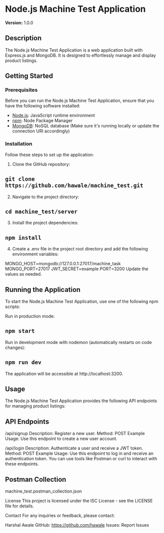 # Node.js Machine Test Application

**Version:** 1.0.0

## Description

The Node.js Machine Test Application is a web application built with Express.js and MongoDB. It is designed to effortlessly manage and display product listings.


## Getting Started

### Prerequisites

Before you can run the Node.js Machine Test Application, ensure that you have the following software installed:

- [Node.js](https://nodejs.org/): JavaScript runtime environment
- [npm](https://www.npmjs.com/): Node Package Manager
- [MongoDB](https://www.mongodb.com/): NoSQL database (Make sure it's running locally or update the connection URI accordingly)

### Installation

Follow these steps to set up the application:

1. Clone the GitHub repository:

 ## `git clone https://github.com/hawale/machine_test.git`


2. Navigate to the project directory:

## `cd machine_test/server`

3. Install the project dependencies:

## `npm install`

4. Create a .env file in the project root directory and add the following environment variables:

MONGO_HOST=mongodb://127.0.0.1:27017/machine_task
MONGO_PORT=27017
JWT_SECRET=example
PORT=3200
Update the values as needed.

## Running the Application

To start the Node.js Machine Test Application, use one of the following npm scripts:

Run in production mode:

## `npm start`

Run in development mode with nodemon (automatically restarts on code changes):

## `npm run dev`

The application will be accessible at http://localhost:3200.

## Usage

The Node.js Machine Test Application provides the following API endpoints for managing product listings:

## API Endpoints

/api/signup
Description: Register a new user.
Method: POST
Example Usage: Use this endpoint to create a new user account.

/api/login
Description: Authenticate a user and receive a JWT token.
Method: POST
Example Usage: Use this endpoint to log in and receive an authentication token.
You can use tools like Postman or curl to interact with these endpoints.

## Postman Collection
machine_test.postman_collection.json


License
This project is licensed under the ISC License - see the LICENSE file for details.

Contact
For any inquiries or feedback, please contact:

Harshal Awale
GitHub: https://github.com/hawale
Issues: Report Issues
